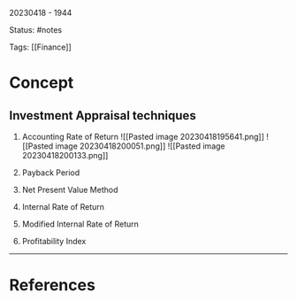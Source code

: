 20230418 - 1944

Status: #notes

Tags: [[Finance]]

# Concept

## Investment Appraisal techniques

1. Accounting Rate of Return
	![[Pasted image 20230418195641.png]]
	![[Pasted image 20230418200051.png]]
	![[Pasted image 20230418200133.png]]
	
2. Payback Period
	
3. Net Present Value Method
4. Internal Rate of Return
5. Modified Internal Rate of Return
6. Profitability Index


---
# References
